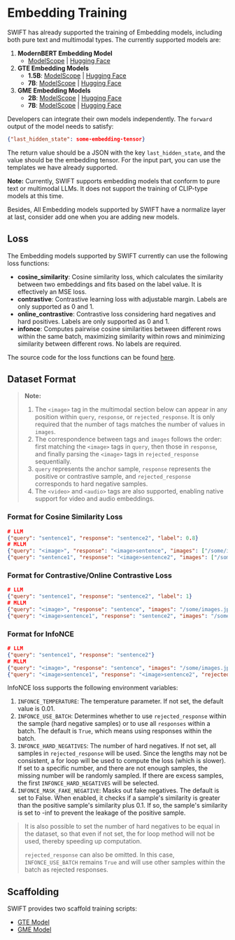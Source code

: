 # Embedding Training

SWIFT has already supported the training of Embedding models, including both pure text and multimodal types. The currently supported models are:

1. **ModernBERT Embedding Model**
   - [ModelScope](https://modelscope.cn/models/iic/gte-modernbert-base) | [Hugging Face](https://huggingface.co/Alibaba-NLP/gte-modernbert-base)
2. **GTE Embedding Models**
   - **1.5B**: [ModelScope](https://www.modelscope.cn/models/iic/gte_Qwen2-1.5B-instruct) | [Hugging Face](https://huggingface.co/Alibaba-NLP/gte-Qwen2-1.5B-instruct)
   - **7B**: [ModelScope](https://www.modelscope.cn/models/iic/gte_Qwen2-7B-instruct) | [Hugging Face](https://huggingface.co/Alibaba-NLP/gte-Qwen2-7B-instruct)
3. **GME Embedding Models**
   - **2B**: [ModelScope](https://www.modelscope.cn/models/iic/gme-Qwen2-VL-2B-Instruct) | [Hugging Face](https://huggingface.co/Alibaba-NLP/gme-Qwen2-VL-2B-Instruct)
   - **7B**: [ModelScope](https://www.modelscope.cn/models/iic/gme-Qwen2-VL-7B-Instruct) | [Hugging Face](https://huggingface.co/Alibaba-NLP/gme-Qwen2-VL-7B-Instruct)

Developers can integrate their own models independently. The `forward` output of the model needs to satisfy:

```json
{"last_hidden_state": some-embedding-tensor}
```

The return value should be a JSON with the key `last_hidden_state`, and the value should be the embedding tensor. For the input part, you can use the templates we have already supported.

**Note:** Currently, SWIFT supports embedding models that conform to pure text or multimodal LLMs. It does not support the training of CLIP-type models at this time.

Besides, All Embedding models supported by SWIFT have a normalize layer at last, consider add one when you are adding new models.

## Loss

The Embedding models supported by SWIFT currently can use the following loss functions:

- **cosine_similarity**: Cosine similarity loss, which calculates the similarity between two embeddings and fits based on the label value. It is effectively an MSE loss.
- **contrastive**: Contrastive learning loss with adjustable margin. Labels are only supported as 0 and 1.
- **online_contrastive**: Contrastive loss considering hard negatives and hard positives. Labels are only supported as 0 and 1.
- **infonce**: Computes pairwise cosine similarities between different rows within the same batch, maximizing similarity within rows and minimizing similarity between different rows. No labels are required.

The source code for the loss functions can be found [here](https://github.com/modelscope/ms-swift/blob/main/swift/plugin/loss.py).

## Dataset Format

> **Note:**
> 1. The `<image>` tag in the multimodal section below can appear in any position within `query`, `response`, or `rejected_response`. It is only required that the number of tags matches the number of values in `images`.
> 2. The correspondence between tags and `images` follows the order: first matching the `<image>` tags in `query`, then those in `response`, and finally parsing the `<image>` tags in `rejected_response` sequentially.
> 3. `query` represents the anchor sample, `response` represents the positive or contrastive sample, and `rejected_response` corresponds to hard negative samples.
> 4. The `<video>` and `<audio>` tags are also supported, enabling native support for video and audio embeddings.

### Format for Cosine Similarity Loss

```json lines
# LLM
{"query": "sentence1", "response": "sentence2", "label": 0.8}
# MLLM
{"query": "<image>", "response": "<image>sentence", "images": ["/some/images1.jpg", "/some/images2.jpg"], "label": 0.7}
{"query": "sentence1", "response": "<image>sentence2", "images": ["/some/images1.jpg"], "label": 0.7}
```

### Format for Contrastive/Online Contrastive Loss

```json lines
# LLM
{"query": "sentence1", "response": "sentence2", "label": 1}
# MLLM
{"query": "<image>", "response": "sentence", "images": "/some/images.jpg", "label": 1}
{"query": "<image>sentence1", "response": "sentence2", "images": "/some/images.jpg", "label": 0}
```

### Format for InfoNCE

```json lines
# LLM
{"query": "sentence1", "response": "sentence2"}
# MLLM
{"query": "<image>", "response": "sentence", "images": "/some/images.jpg"}
{"query": "<image>sentence1", "response": "<image>sentence2", "rejected_response": ["<image>sentence1", "<image>sentence2"], "images": ["/some/images.jpg", "/some/images.jpg", "/some/images.jpg", "/some/images.jpg"]}
```

InfoNCE loss supports the following environment variables:
1. `INFONCE_TEMPERATURE`: The temperature parameter. If not set, the default value is 0.01.
2. `INFONCE_USE_BATCH`: Determines whether to use `rejected_response` within the sample (hard negative samples) or to use all `responses` within a batch. The default is `True`, which means using responses within the batch.
3. `INFONCE_HARD_NEGATIVES`: The number of hard negatives. If not set, all samples in `rejected_response` will be used. Since the lengths may not be consistent, a for loop will be used to compute the loss (which is slower). If set to a specific number, and there are not enough samples, the missing number will be randomly sampled. If there are excess samples, the first `INFONCE_HARD_NEGATIVES` will be selected.
4. `INFONCE_MASK_FAKE_NEGATIVE`: Masks out fake negatives. The default is set to False. When enabled, it checks if a sample's similarity is greater than the positive sample's similarity plus 0.1. If so, the sample's similarity is set to -inf to prevent the leakage of the positive sample.

> It is also possible to set the number of hard negatives to be equal in the dataset, so that even if not set, the for loop method will not be used, thereby speeding up computation.
>
> `rejected_response` can also be omitted. In this case, `INFONCE_USE_BATCH` remains `True` and will use other samples within the batch as rejected responses.


## Scaffolding

SWIFT provides two scaffold training scripts:

- [GTE Model](https://github.com/tastelikefeet/swift/blob/main/examples/train/embedding/train_gte.sh)
- [GME Model](https://github.com/tastelikefeet/swift/blob/main/examples/train/embedding/train_gme.sh)
